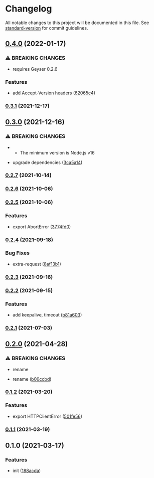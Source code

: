 # Changelog

All notable changes to this project will be documented in this file. See [standard-version](https://github.com/conventional-changelog/standard-version) for commit guidelines.

## [0.4.0](https://github.com/BlackGlory/geyser-js/compare/v0.3.1...v0.4.0) (2022-01-17)


### ⚠ BREAKING CHANGES

* requires Geyser 0.2.6

### Features

* add Accept-Version headers ([62065c4](https://github.com/BlackGlory/geyser-js/commit/62065c4e8ec7186bfa06228b8f8c2d43e44a7515))

### [0.3.1](https://github.com/BlackGlory/geyser-js/compare/v0.3.0...v0.3.1) (2021-12-17)

## [0.3.0](https://github.com/BlackGlory/geyser-js/compare/v0.2.7...v0.3.0) (2021-12-16)


### ⚠ BREAKING CHANGES

* - The minimum version is Node.js v16

* upgrade dependencies ([3ca5a14](https://github.com/BlackGlory/geyser-js/commit/3ca5a14c29b337b4d2cc9ff3604e5b19759ecc2b))

### [0.2.7](https://github.com/BlackGlory/geyser-js/compare/v0.2.6...v0.2.7) (2021-10-14)

### [0.2.6](https://github.com/BlackGlory/geyser-js/compare/v0.2.5...v0.2.6) (2021-10-06)

### [0.2.5](https://github.com/BlackGlory/geyser-js/compare/v0.2.4...v0.2.5) (2021-10-06)


### Features

* export AbortError ([3774fd0](https://github.com/BlackGlory/geyser-js/commit/3774fd06aa8efd60f57534fe66c3ab5efc2cb691))

### [0.2.4](https://github.com/BlackGlory/geyser-js/compare/v0.2.3...v0.2.4) (2021-09-18)


### Bug Fixes

* extra-request ([8af13b1](https://github.com/BlackGlory/geyser-js/commit/8af13b11ce53e187f41198d41b592d30874948c1))

### [0.2.3](https://github.com/BlackGlory/geyser-js/compare/v0.2.2...v0.2.3) (2021-09-16)

### [0.2.2](https://github.com/BlackGlory/geyser-js/compare/v0.2.1...v0.2.2) (2021-09-15)


### Features

* add keepalive, timeout ([b81a603](https://github.com/BlackGlory/geyser-js/commit/b81a6032e8a2924640be8b7f0067650c672ba02e))

### [0.2.1](https://github.com/BlackGlory/geyser-js/compare/v0.2.0...v0.2.1) (2021-07-03)

## [0.2.0](https://github.com/BlackGlory/geyser-js/compare/v0.1.2...v0.2.0) (2021-04-28)


### ⚠ BREAKING CHANGES

* rename

* rename ([b00ccbd](https://github.com/BlackGlory/geyser-js/commit/b00ccbd89bfd2351f7917b4f4dcbd22d3e297ccc))

### [0.1.2](https://github.com/BlackGlory/geyser-js/compare/v0.1.1...v0.1.2) (2021-03-20)


### Features

* export HTTPClientError ([501fe56](https://github.com/BlackGlory/geyser-js/commit/501fe56c3db0282c1242f89b416384e8a54a2d3b))

### [0.1.1](https://github.com/BlackGlory/geyser-js/compare/v0.1.0...v0.1.1) (2021-03-19)

## 0.1.0 (2021-03-17)


### Features

* init ([188acda](https://github.com/BlackGlory/geyser-js/commit/188acda72c492337d4708e9cbcc254fb25c451b6))
